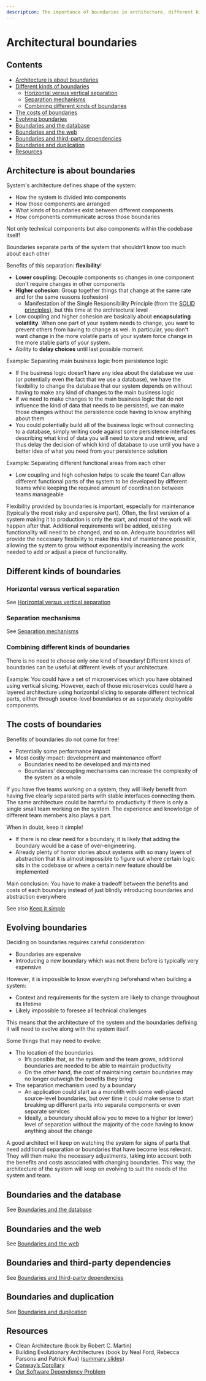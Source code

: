 ```yaml
---
description: The importance of boundaries in architecture, different kinds of boundaries, costs and evolution of boundaries, ...
---
```


# Architectural boundaries

## Contents

-   [Architecture is about boundaries](#architecture-is-about-boundaries)
-   [Different kinds of boundaries](#different-kinds-of-boundaries)
    -   [Horizontal versus vertical separation](#horizontal-versus-vertical-separation)
    -   [Separation mechanisms](#separation-mechanisms)
    -   [Combining different kinds of boundaries](#combining-different-kinds-of-boundaries)
-   [The costs of boundaries](#the-costs-of-boundaries)
-   [Evolving boundaries](#evolving-boundaries)
-   [Boundaries and the database](#boundaries-and-the-database)
-   [Boundaries and the web](#boundaries-and-the-web)
-   [Boundaries and third-party dependencies](#boundaries-and-third-party-dependencies)
-   [Boundaries and duplication](#boundaries-and-duplication)
-   [Resources](#resources)

## Architecture is about boundaries

System's architecture defines shape of the system:

-   How the system is divided into components
-   How those components are arranged
-   What kinds of boundaries exist between different components
-   How components communicate across those boundaries

Not only technical components but also components within the codebase itself!

Boundaries separate parts of the system that shouldn’t know too much about each other

Benefits of this separation: **flexibility**!

-   **Lower coupling**: Decouple components so changes in one component don't require changes in other components
-   **Higher cohesion**: Group together things that change at the same rate and for the same reasons (cohesion)
    -   Manifestation of the Single Responsibility Principle (from the [SOLID principles](./oo-design/SOLID-principles.md)), but this time at the architectural level
-   Low coupling and higher cohesion are basically about **encapsulating volatility**. When one part of your system needs to change, you want to prevent others from having to change as wel. In particular, you don't want change in the more volatile parts of your system force change in the more stable parts of your system.
-   Ability to **delay choices** until last possible moment

Example: Separating main business logic from persistence logic

-   If the business logic doesn’t have any idea about the database we use (or potentially even the fact that we use a database), we have the flexibility to change the database that our system depends on without having to make any kind of changes to the main business logic
-   If we need to make changes to the main business logic that do not influence the kind of data that needs to be persisted, we can make those changes without the persistence code having to know anything about them
-   You could potentially build all of the business logic without connecting to a database, simply writing code against some persistence interfaces describing what kind of data you will need to store and retrieve, and thus delay the decision of which kind of database to use until you have a better idea of what you need from your persistence solution

Example: Separating different functional areas from each other

-   Low coupling and high cohesion helps to scale the team! Can allow different functional parts of the system to be developed by different teams while keeping the required amount of coordination between teams manageable

Flexibility provided by boundaries is important, especially for maintenance (typically the most risky and expensive part). Often, the first version of a system making it to production is only the start, and most of the work will happen after that. Additional requirements will be added, existing functionality will need to be changed, and so on. Adequate boundaries will provide the necessary flexibility to make this kind of maintenance possible, allowing the system to grow without exponentially increasing the work needed to add or adjust a piece of functionality.

## Different kinds of boundaries

### Horizontal versus vertical separation

See [Horizontal versus vertical separation](./architectural-boundaries-details/Horizontal-vertical-separation.md)

### Separation mechanisms

See [Separation mechanisms](./architectural-boundaries-details/Separation-mechanisms.md)

### Combining different kinds of boundaries

There is no need to choose only one kind of boundary! Different kinds of boundaries can be useful at different levels of your architecture.

Example: You could have a set of microservices which you have obtained using vertical slicing. However, each of those microservices could have a layered architecture using horizontal slicing to separate different technical parts, either through source-level boundaries or as separately deployable components.

## The costs of boundaries

Benefits of boundaries do not come for free!

-   Potentially some performance impact
-   Most costly impact: development and maintenance effort!
    -   Boundaries need to be developed and maintained
    -   Boundaries' decoupling mechanisms can increase the complexity of the system as a whole

If you have five teams working on a system, they will likely benefit from having five clearly separated parts with stable interfaces connecting them. The same architecture could be harmful to productivity if there is only a single small team working on the system. The experience and knowledge of different team members also plays a part. 

When in doubt, keep it simple! 

-   If there is no clear need for a boundary, it is likely that adding the boundary would be a case of over-engineering.
-   Already plenty of horror stories about systems with so many layers of abstraction that it is almost impossible to figure out where certain logic sits in the codebase or where a certain new feature should be implemented

Main conclusion: You have to make a tradeoff between the benefits and costs of each boundary instead of just blindly introducing boundaries and abstraction everywhere

See also [Keep it simple](../mindset/Keep-it-simple.md)

## Evolving boundaries

Deciding on boundaries requires careful consideration:

-   Boundaries are expensive
-   Introducing a new boundary which was not there before is typically very expensive

However, it is impossible to know everything beforehand when building a system:

-   Context and requirements for the system are likely to change throughout its lifetime
-   Likely impossible to foresee all technical challenges

This means that the architecture of the system and the boundaries defining it will need to evolve along with the system itself.

Some things that may need to evolve:

-   The location of the boundaries
    -   It’s possible that, as the system and the team grows, additional boundaries are needed to be able to maintain productivity
    -   On the other hand, the cost of maintaining certain boundaries may no longer outweigh the benefits they bring
-   The separation mechanism used by a boundary
    -   An application could start as a monolith with some well-placed source-level boundaries, but over time it could make sense to start breaking up different parts into separate components or even separate services
    -   Ideally, a boundary should allow you to move to a higher (or lower) level of separation without the majority of the code having to know anything about the change

A good architect will keep on watching the system for signs of parts that need additional separation or boundaries that have become less relevant. They will then make the necessary adjustments, taking into account both the benefits and costs associated with changing boundaries. This way, the architecture of the system will keep on evolving to suit the needs of the system and team.

## Boundaries and the database

See [Boundaries and the database](./architectural-boundaries-details/Boundaries-database.md)

## Boundaries and the web

See [Boundaries and the web](./architectural-boundaries-details/Boundaries-web.md)

## Boundaries and third-party dependencies

See [Boundaries and third-party dependencies](./architectural-boundaries-details/Boundaries-third-party-dependencies.md)

## Boundaries and duplication

See [Boundaries and duplication](./architectural-boundaries-details/Boundaries-duplication.md)

## Resources

-   Clean Architecture (book by Robert C. Martin)
-   Building Evolutionary Architectures (book by Neal Ford, Rebecca Parsons and Patrick Kua) ([summary slides](http://nealford.com/downloads/Evolutionary_Architecture_Keynote_by_Neal_Ford.pdf))
-   [Conway’s Corollary](http://www.ianbicking.org/blog/2015/08/conways-corollary.html)
-   [Our Software Dependency Problem](https://research.swtch.com/deps)
